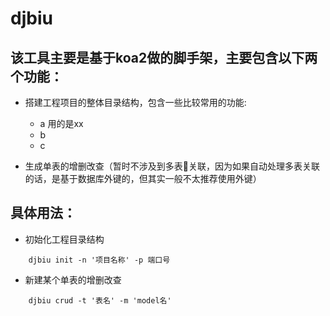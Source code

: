 # djbiu

## 该工具主要是基于koa2做的脚手架，主要包含以下两个功能：

- 搭建工程项目的整体目录结构，包含一些比较常用的功能:

    - a 用的是xx
    - b
    - c

- 生成单表的增删改查（暂时不涉及到多表关联，因为如果自动处理多表关联的话，是基于数据库外键的，但其实一般不太推荐使用外键）

## 具体用法：

- 初始化工程目录结构

```
    djbiu init -n '项目名称' -p 端口号
```

- 新建某个单表的增删改查

```
    djbiu crud -t '表名' -m 'model名'
```